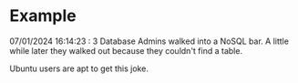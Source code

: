 # Example

<!-- replace-with-date starts -->
07/01/2024 16:14:23 : 3 Database Admins walked into a NoSQL bar. A little while later they walked out because they couldn't find a table.
<!-- replace-with-date ends -->

<!-- replace-with-joke starts -->
Ubuntu users are apt to get this joke.
<!-- replace-with-joke ends -->